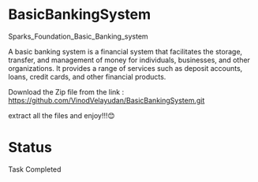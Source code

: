 # BasicBankingSystem
Sparks_Foundation_Basic_Banking_system


A basic banking system is a financial system that facilitates the storage, transfer, and management of money for individuals, businesses, and other organizations. It provides a range of services such as deposit accounts, loans, credit cards, and other financial products.

Download the Zip file  from the link : https://github.com/VinodVelayudan/BasicBankingSystem.git

extract all the files and enjoy!!!😊

# Status
Task Completed
